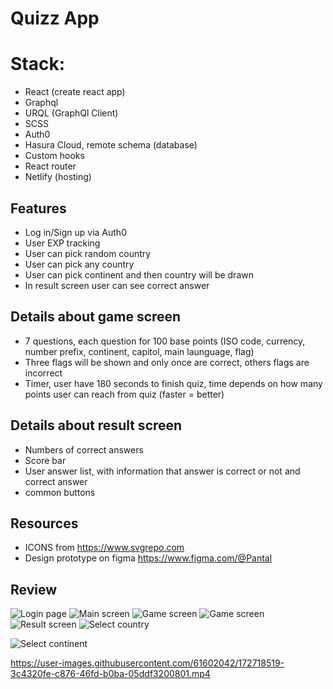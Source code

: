 # Quizz App

# **Stack:**

- React (create react app)
- Graphql
- URQL (GraphQl Client)
- SCSS
- Auth0
- Hasura Cloud, remote schema (database)
- Custom hooks
- React router
- Netlify (hosting)

## **Features**

- Log in/Sign up via Auth0
- User EXP tracking
- User can pick random country
- User can pick any country
- User can pick continent and then country will be drawn
- In result screen user can see correct answer

## **Details about game screen**

- 7 questions, each question for 100 base points (ISO code, currency, number prefix, continent, capitol, main launguage, flag)
- Three flags will be shown and only once are correct, others flags are incorrect
- Timer, user have 180 seconds to finish quiz, time depends on how many points user can reach from quiz (faster = better)
 
## **Details about result screen**

- Numbers of correct answers
- Score bar
- User answer list, with information that answer is correct or not and correct answer
- common buttons

## **Resources**

- ICONS from https://www.svgrepo.com
- Design prototype on figma https://www.figma.com/@Pantal


## **Review**

![Login page](https://user-images.githubusercontent.com/61602042/172718149-b0d110a4-b6a5-4473-85ef-32dc7d6732ff.jpg)
![Main screen](https://user-images.githubusercontent.com/61602042/172717735-0c2d1a0a-6dd8-40a3-b1d9-3932782c280c.PNG)
![Game screen](https://user-images.githubusercontent.com/61602042/172717816-9a7e56ae-d7a6-4630-87c4-ad24faa3125d.PNG)
![Game screen](https://user-images.githubusercontent.com/61602042/172717845-51fa4379-cb0b-4010-957a-fa6d0c5308dd.PNG)
![Result screen](https://user-images.githubusercontent.com/61602042/172717910-93009869-23dd-4506-aa0c-ef09f2e828cb.PNG)
![Select country](https://user-images.githubusercontent.com/61602042/172717929-d5db4f72-de2d-4f55-a226-d8d266d01248.PNG)

![Select continent](https://user-images.githubusercontent.com/61602042/172717969-d1d65f16-ab69-4c2b-bee3-d7e7dfcc4d41.PNG)


https://user-images.githubusercontent.com/61602042/172718519-3c4320fe-c876-46fd-b0ba-05ddf3200801.mp4

